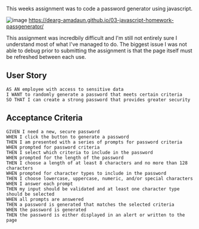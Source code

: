 This weeks assignment was to code a password generator using javascript.

![image](https://user-images.githubusercontent.com/83721789/122969449-a7c2a200-d35a-11eb-9d28-cb271ea92b33.png)
https://dearg-amadaun.github.io/03-javascript-homework-passgenerator/

This assignment was incredbily difficult and I'm still not entirely sure I understand most of what I've managed to do. The biggest issue I was not able to debug prior to submitting the assignment is that the page itself must be refreshed between each use. 

## User Story

```
AS AN employee with access to sensitive data
I WANT to randomly generate a password that meets certain criteria
SO THAT I can create a strong password that provides greater security
```

## Acceptance Criteria

```
GIVEN I need a new, secure password
WHEN I click the button to generate a password
THEN I am presented with a series of prompts for password criteria
WHEN prompted for password criteria
THEN I select which criteria to include in the password
WHEN prompted for the length of the password
THEN I choose a length of at least 8 characters and no more than 128 characters
WHEN prompted for character types to include in the password
THEN I choose lowercase, uppercase, numeric, and/or special characters
WHEN I answer each prompt
THEN my input should be validated and at least one character type should be selected
WHEN all prompts are answered
THEN a password is generated that matches the selected criteria
WHEN the password is generated
THEN the password is either displayed in an alert or written to the page
```
